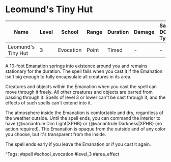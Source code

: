 # Leomund's Tiny Hut

| Name | Level | School | Range | Duration | Damage | Save DC & Type |
|------|-------|--------|-------|----------|--------|----------------|
| Leomund's Tiny Hut | 3 | Evocation | Point | Timed | - | - |

A 10-foot Emanation springs into existence around you and remains stationary for the duration. The spell fails when you cast it if the Emanation isn't big enough to fully encapsulate all creatures in its area.

Creatures and objects within the Emanation when you cast the spell can move through it freely. All other creatures and objects are barred from passing through it. Spells of level 3 or lower can't be cast through it, and the effects of such spells can't extend into it.

The atmosphere inside the Emanation is comfortable and dry, regardless of the weather outside. Until the spell ends, you can command the interior to have {@variantrule Dim Light|XPHB} or {@variantrule Darkness|XPHB} (no action required). The Emanation is opaque from the outside and of any color you choose, but it's transparent from the inside.

The spell ends early if you leave the Emanation or if you cast it again.

^Tags: #spell #school_evocation #level_3 #area_effect